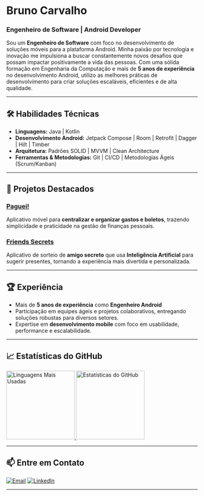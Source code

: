 # Bruno Carvalho

### **Engenheiro de Software | Android Developer**

Sou um **Engenheiro de Software** com foco no desenvolvimento de soluções móveis para a plataforma Android. Minha paixão por tecnologia e inovação me impulsiona a buscar constantemente novos desafios que possam impactar positivamente a vida das pessoas. Com uma sólida formação em Engenharia da Computação e mais de **5 anos de experiência** no desenvolvimento Android, utilizo as melhores práticas de desenvolvimento para criar soluções escaláveis, eficientes e de alta qualidade.

---

## 🛠 **Habilidades Técnicas**

- **Linguagens:** Java | Kotlin
- **Desenvolvimento Android:** Jetpack Compose | Room | Retrofit | Dagger | Hilt | Timber
- **Arquitetura:** Padrões SOLID | MVVM | Clean Architecture
- **Ferramentas & Metodologias:** Git | CI/CD | Metodologias Ágeis (Scrum/Kanban)
  
---

## 🚀 **Projetos Destacados**

### [Paguei!](https://github.com/brunocarvalhs/Paguei)  
Aplicativo móvel para **centralizar e organizar gastos e boletos**, trazendo simplicidade e praticidade na gestão de finanças pessoais.

### [Friends Secrets](https://github.com/brunocarvalhs/friends-secrets)  
Aplicativo de sorteio de **amigo secreto** que usa **Inteligência Artificial** para sugerir presentes, tornando a experiência mais divertida e personalizada.

---

## 🏆 **Experiência**

- Mais de **5 anos de experiência** como **Engenheiro Android**
- Participação em equipes ágeis e projetos colaborativos, entregando soluções robustas para diversos setores.
- Expertise em **desenvolvimento mobile** com foco em usabilidade, performance e escalabilidade.
  
---

## 📈 **Estatísticas do GitHub**
<div>
  <a href="https://github.com/brunocarvalhs">
    <img height="180em" src="https://github-readme-stats.vercel.app/api/top-langs/?username=brunocarvalhs&layout=compact&theme=radical" alt="Linguagens Mais Usadas" />
    <img height="180em" src="https://github-readme-stats.vercel.app/api?username=brunocarvalhs&show_icons=true&theme=radical" alt="Estatísticas do GitHub" />
  </a>
</div>

---

## 📫 **Entre em Contato**

[![Email](https://img.shields.io/badge/-Email-2E2D2E?style=for-the-badge&labelColor=000000&&logo=gmail&logoColor=white&link=mailto:brunocarvalhs@outlook.com.br)](mailto:brunocarvalhs@outlook.com.br) 
[![LinkedIn](https://img.shields.io/badge/-LinkedIn-2E2D2E?style=for-the-badge&labelColor=000000&logo=linkedin)](https://www.linkedin.com/in/brunocarvalhs/)

---
